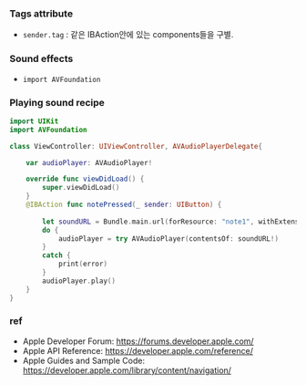 ### Tags attribute 
- `sender.tag` : 같은 IBAction안에 있는 components들을 구별. 

### Sound effects 
- `import AVFoundation`

### Playing sound recipe
````swift
import UIKit
import AVFoundation

class ViewController: UIViewController, AVAudioPlayerDelegate{

    var audioPlayer: AVAudioPlayer!

    override func viewDidLoad() {
        super.viewDidLoad()
    }
    @IBAction func notePressed(_ sender: UIButton) {
        
        let soundURL = Bundle.main.url(forResource: "note1", withExtension: "wav")
        do {
            audioPlayer = try AVAudioPlayer(contentsOf: soundURL!)
        }
        catch {
            print(error)
        }   
        audioPlayer.play()
    }
}
````

### 






### ref
- Apple Developer Forum: https://forums.developer.apple.com/
- Apple API Reference: https://developer.apple.com/reference/
- Apple Guides and Sample Code: https://developer.apple.com/library/content/navigation/
